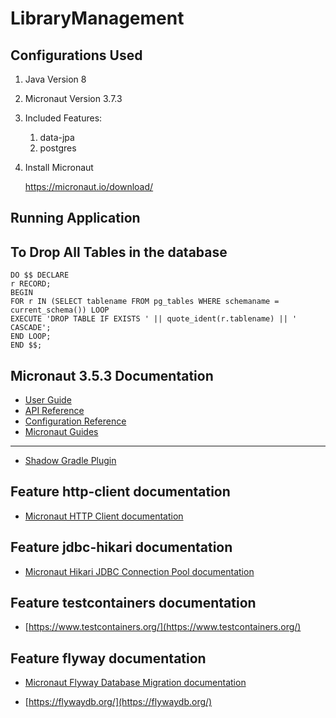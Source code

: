 # LibraryManagement

## Configurations Used
1. Java Version 8
2. Micronaut Version 3.7.3
3. Included Features:
   1. data-jpa
   2. postgres
4. Install Micronaut
   
   https://micronaut.io/download/

## Running Application

## To Drop All Tables in the database

    DO $$ DECLARE
    r RECORD;
    BEGIN
    FOR r IN (SELECT tablename FROM pg_tables WHERE schemaname = current_schema()) LOOP
    EXECUTE 'DROP TABLE IF EXISTS ' || quote_ident(r.tablename) || ' CASCADE';
    END LOOP;
    END $$;

## Micronaut 3.5.3 Documentation

- [User Guide](https://docs.micronaut.io/3.5.3/guide/index.html)
- [API Reference](https://docs.micronaut.io/3.5.3/api/index.html)
- [Configuration Reference](https://docs.micronaut.io/3.5.3/guide/configurationreference.html)
- [Micronaut Guides](https://guides.micronaut.io/index.html)
---

- [Shadow Gradle Plugin](https://plugins.gradle.org/plugin/com.github.johnrengelman.shadow)
## Feature http-client documentation

- [Micronaut HTTP Client documentation](https://docs.micronaut.io/latest/guide/index.html#httpClient)


## Feature jdbc-hikari documentation

- [Micronaut Hikari JDBC Connection Pool documentation](https://micronaut-projects.github.io/micronaut-sql/latest/guide/index.html#jdbc)


## Feature testcontainers documentation

- [https://www.testcontainers.org/](https://www.testcontainers.org/)


## Feature flyway documentation

- [Micronaut Flyway Database Migration documentation](https://micronaut-projects.github.io/micronaut-flyway/latest/guide/index.html)

- [https://flywaydb.org/](https://flywaydb.org/)


